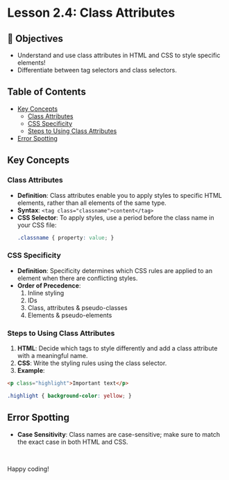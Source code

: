 # Lesson 2.4: Class Attributes

## 🎯 Objectives
- Understand and use class attributes in HTML and CSS to style specific elements!
- Differentiate between tag selectors and class selectors.


## Table of Contents
- [Key Concepts](#key-concepts)
  - [Class Attributes](#class-attributes)
  - [CSS Specificity](#css-specificity)
  - [Steps to Using Class Attributes](#steps-to-using-class-attributes)
- [Error Spotting](#error-spotting)

## Key Concepts

### Class Attributes
- **Definition**: Class attributes enable you to apply styles to specific HTML elements, rather than all elements of the same type.
- **Syntax**: `<tag class="classname">content</tag>`
- **CSS Selector**: To apply styles, use a period before the class name in your CSS file: 
  ```css
  .classname { property: value; }
  ```

### CSS Specificity
- **Definition**: Specificity determines which CSS rules are applied to an element when there are conflicting styles.
- **Order of Precedence**: 
  1. Inline styling
  2. IDs
  3. Class, attributes & pseudo-classes
  4. Elements & pseudo-elements

### Steps to Using Class Attributes
1. **HTML**: Decide which tags to style differently and add a class attribute with a meaningful name.
2. **CSS**: Write the styling rules using the class selector.
3. **Example**: 
  ```html
  <p class="highlight">Important text</p>
  ```
  ```css
  .highlight { background-color: yellow; }
  ```

## Error Spotting
- **Case Sensitivity**: Class names are case-sensitive; make sure to match the exact case in both HTML and CSS.

<br>

Happy coding!
